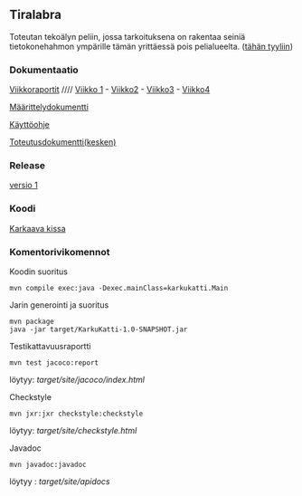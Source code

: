 ## Tiralabra

Toteutan tekoälyn peliin, jossa tarkoituksena on rakentaa seiniä tietokonehahmon ympärille tämän yrittäessä pois pelialueelta. ([tähän tyyliin](https://www.crazygames.com/game/circle-the-cat))

### Dokumentaatio

[Viikkoraportit](https://github.com/selsama/tiralabra/tree/master/Dokumentaatio/viikkoraportit) //// [Viikko 1](https://github.com/selsama/tiralabra/blob/master/Dokumentaatio/viikkoraportit/viikko1.md) - [Viikko2](https://github.com/selsama/tiralabra/blob/master/Dokumentaatio/viikkoraportit/viikko2.md) - [Viikko3](https://github.com/selsama/tiralabra/blob/master/Dokumentaatio/viikkoraportit/viikko3.md) - [Viikko4](https://github.com/selsama/tiralabra/blob/master/Dokumentaatio/viikkoraportit/viikko4.md)

[Määrittelydokumentti](https://github.com/selsama/tiralabra/blob/master/Dokumentaatio/m%C3%A4%C3%A4ritteludokumentti.md)

[Käyttöohje](https://github.com/selsama/tiralabra/blob/master/Dokumentaatio/kayttoohje.md)

[Toteutusdokumentti(kesken)](https://github.com/selsama/tiralabra/blob/master/Dokumentaatio/toteutusdokumentti.md)

### Release

[versio 1](https://github.com/selsama/tiralabra/releases/tag/v1)

### Koodi

[Karkaava kissa](https://github.com/selsama/tiralabra/tree/master/KarkuKatti)


### Komentorivikomennot

Koodin suoritus

    mvn compile exec:java -Dexec.mainClass=karkukatti.Main

Jarin generointi ja suoritus

    mvn package
    java -jar target/KarkuKatti-1.0-SNAPSHOT.jar

Testikattavuusraportti

    mvn test jacoco:report
    
löytyy: *target/site/jacoco/index.html*

Checkstyle

    mvn jxr:jxr checkstyle:checkstyle
    
löytyy: *target/site/checkstyle.html*

Javadoc

    mvn javadoc:javadoc
    
löytyy : *target/site/apidocs*
